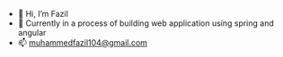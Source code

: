 - 👋 Hi, I’m Fazil 
- 🌱 Currently in a process of building web application using spring and angular
- 📫 muhammedfazil104@gmail.com

